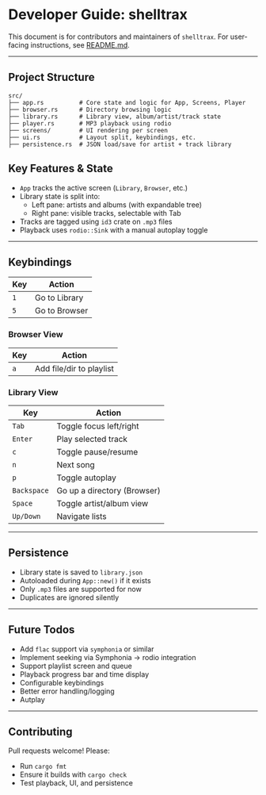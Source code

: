 # Developer Guide: shelltrax

This document is for contributors and maintainers of `shelltrax`.
For user-facing instructions, see [README.md](./README.md).

---

## Project Structure

```text
src/
├── app.rs          # Core state and logic for App, Screens, Player
├── browser.rs      # Directory browsing logic
├── library.rs      # Library view, album/artist/track state
├── player.rs       # MP3 playback using rodio
├── screens/        # UI rendering per screen
├── ui.rs           # Layout split, keybindings, etc.
├── persistence.rs  # JSON load/save for artist + track library
```

## Key Features & State

- `App` tracks the active screen (`Library`, `Browser`, etc.)
- Library state is split into:
  - Left pane: artists and albums (with expandable tree)
  - Right pane: visible tracks, selectable with Tab
- Tracks are tagged using `id3` crate on `.mp3` files
- Playback uses `rodio::Sink` with a manual autoplay toggle

---

## Keybindings

| Key           | Action                          |
|---------------|---------------------------------|
| `1`           | Go to Library                   |
| `5`           | Go to Browser                   |


### Browser View

| Key           | Action                          |
|---------------|---------------------------------|
| `a`           | Add file/dir to playlist        |

### Library View

| Key           | Action                          |
|---------------|---------------------------------|
| `Tab`         | Toggle focus left/right         |
| `Enter`       | Play selected track             |
| `c`           | Toggle pause/resume             |
| `n`           | Next song                       |
| `p`           | Toggle autoplay                 |
| `Backspace`   | Go up a directory (Browser)     |
| `Space`       | Toggle artist/album view        |
| `Up/Down`     | Navigate lists                  |

---

## Persistence

- Library state is saved to `library.json`
- Autoloaded during `App::new()` if it exists
- Only `.mp3` files are supported for now
- Duplicates are ignored silently

---

## Future Todos

- Add `flac` support via `symphonia` or similar
- Implement seeking via Symphonia → rodio integration
- Support playlist screen and queue
- Playback progress bar and time display
- Configurable keybindings
- Better error handling/logging
- Autplay

---

## Contributing

Pull requests welcome! Please:
- Run `cargo fmt`
- Ensure it builds with `cargo check`
- Test playback, UI, and persistence
